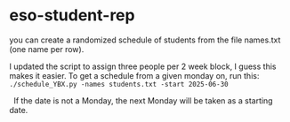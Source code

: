 # eso-student-rep

you can create a randomized schedule of students from the file names.txt (one name per row).

I updated the script to assign three people per 2 week block, I guess this makes it easier. To get a schedule from a given monday on, run this:
 
 
``` ./schedule_YBX.py -names students.txt -start 2025-06-30```

 
If the date is not a Monday, the next Monday will be taken as a starting date.
